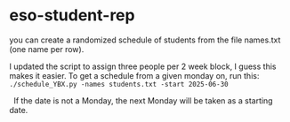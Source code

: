 # eso-student-rep

you can create a randomized schedule of students from the file names.txt (one name per row).

I updated the script to assign three people per 2 week block, I guess this makes it easier. To get a schedule from a given monday on, run this:
 
 
``` ./schedule_YBX.py -names students.txt -start 2025-06-30```

 
If the date is not a Monday, the next Monday will be taken as a starting date.
